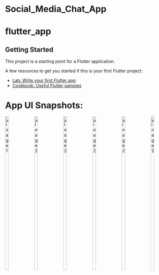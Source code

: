 # Social_Media_Chat_App

# flutter_app

## Getting Started

This project is a starting point for a Flutter application.

A few resources to get you started if this is your first Flutter project:

- [Lab: Write your first Flutter app](https://docs.flutter.dev/get-started/codelab)
- [Cookbook: Useful Flutter samples](https://docs.flutter.dev/cookbook)



# App UI Snapshots:

<div style="display: flex; gap: 50px;">
  <img src="https://github.com/yogi753/Social_Media_Chat_App_Flutter/assets/113347563/6363af59-1dd4-4e44-b085-2e4ab8529d38" alt="Image 1" style="width: 25%; height: 500px;">
  <img src="https://github.com/yogi753/Social_Media_Chat_App_Flutter/assets/113347563/c3d54404-9f00-41c9-84fe-0a645fe29b93" alt="Image 2" style="width: 25%; height: 500px;">
  <img src="https://github.com/yogi753/Social_Media_Chat_App_Flutter/assets/113347563/12a54c75-06dc-4d53-8c79-1322daace150" alt="Image 2" style="width: 25%; height: 500px;">
   <img src="https://github.com/yogi753/Social_Media_Chat_App_Flutter/assets/113347563/6dc320d3-229c-4a4e-a2b4-3151ff17b7db" alt="Image 2" style="width: 25%; height: 500px;">
    <img src="https://github.com/yogi753/Social_Media_Chat_App_Flutter/assets/113347563/4d405172-ecbd-4905-b7f5-7ceafefde78a" alt="Image 2" style="width: 25%; height: 500px;">
    <img src="https://github.com/yogi753/Social_Media_Chat_App_Flutter/assets/113347563/0ac93ad2-dc77-4072-8e4b-ff3c4cc77520" alt="Image 2" style="width: 25%; height: 500px;">
</div>
